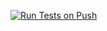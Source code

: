 [![Run Tests on Push](https://github.com/madpenguinw/reserch_work_third_term/actions/workflows/main.yml/badge.svg)](https://github.com/madpenguinw/reserch_work_third_term/actions/workflows/main.yml)
